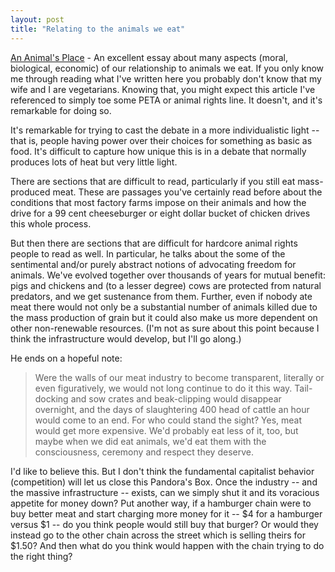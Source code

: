 ```yaml
---
layout: post
title: "Relating to the animals we eat"
---
```




<a href="http://www.nytimes.com/2002/11/10/magazine/10ANIMAL.html">An Animal's Place</a> - An excellent essay about many aspects (moral, biological, economic) of our relationship to animals we eat. If you only know me through reading what I've written here you probably don't know that my wife and I are vegetarians. Knowing that, you might expect this article I've referenced to simply toe some PETA or animal rights line. It doesn't, and it's remarkable for doing so.

<p>It's remarkable for trying to cast the debate in a more individualistic light -- that is, people having power over their choices for something as basic as food. It's difficult to capture how unique this is in a debate that normally produces lots of heat but very little light.</p>

<p>There are sections that are difficult to read, particularly if you still eat mass-produced meat. These are passages you've certainly read before about the conditions that most factory farms impose on their animals and how the drive for a 99 cent cheeseburger or eight dollar bucket of chicken drives this whole process.</p>

<p>But then there are sections that are difficult for hardcore animal rights people to read as well. In particular, he talks about the some of the sentimental and/or purely abstract notions of advocating freedom for animals. We've evolved together over thousands of years for mutual benefit: pigs and chickens and (to a lesser degree) cows are protected from natural predators, and we get sustenance from them. Further, even if nobody ate meat there would not only be a substantial number of animals killed due to the mass production of grain but it could also make us more dependent on other non-renewable resources. (I'm not as sure about this point because I think the infrastructure would develop, but I'll go along.)</p>

<p>He ends on a hopeful note:</p> 

<blockquote>Were the walls of our meat industry to become transparent, literally or even figuratively, we would not long continue to do it this way. Tail-docking and sow crates and beak-clipping would disappear overnight, and the days of slaughtering 400 head of cattle an hour would come to an end. For who could stand the sight? Yes, meat would get more expensive. We'd probably eat less of it, too, but maybe when we did eat animals, we'd eat them with the consciousness, ceremony and respect they deserve.</blockquote>

<p>I'd like to believe this. But I don't think the fundamental capitalist behavior (competition) will let us close this Pandora's Box. Once the industry -- and the massive infrastructure -- exists, can we simply shut it and its voracious appetite for money down? Put another way, if a hamburger chain were to buy better meat and start charging more money for it -- $4 for a hamburger versus $1 -- do you think people would still buy that burger? Or would they instead go to the other chain across the street which is selling theirs for $1.50? And then what do you think would happen with the chain trying to do the right thing?</p>


